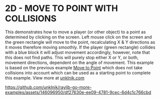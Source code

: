 
# 2D - MOVE TO POINT WITH COLLISIONS
This demonstrates how to move a player (or other object) to a point as determined by clicking on the screen. Left mouse click on the screen and the green rectangle will move to the point, recalculating X & Y directions as it moves therefore moving smoothly. If the player (green rectangle) collides with a blue block it will adjust movement accordingly, however, note that this does not find paths. This will purely stop either X or Y, or both, movement directions, dependent on the angle of movement. This example is based on the previous example [Move to Point](https://github.com/unklnik/raylib-go-more-examples/tree/main/2D_Intermediate/move_to_point) which does not take collisions into account which can be used as a starting point to complete this example. View more at [unklnik.com](https://unklnik.com/posts/2d-move-to-point-collisions/)

https://github.com/unklnik/raylib-go-more-examples/assets/146096950/df27630e-ee09-4781-9cec-6d4c1c766cbd
